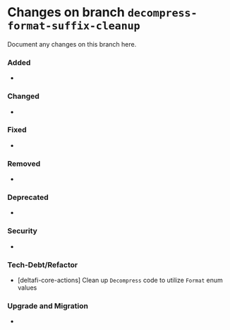 # Changes on branch `decompress-format-suffix-cleanup`
Document any changes on this branch here.
### Added
- 

### Changed
- 

### Fixed
- 

### Removed
- 

### Deprecated
- 

### Security
- 

### Tech-Debt/Refactor
- [deltafi-core-actions] Clean up `Decompress` code to utilize `Format` enum values 

### Upgrade and Migration
- 
